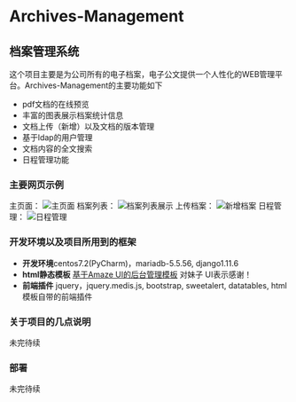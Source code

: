 # Archives-Management
## 档案管理系统
这个项目主要是为公司所有的电子档案，电子公文提供一个人性化的WEB管理平台。Archives-Management的主要功能如下
- pdf文档的在线预览
- 丰富的图表展示档案统计信息
- 文档上传（新增）以及文档的版本管理
- 基于ldap的用户管理
- 文档内容的全文搜索
- 日程管理功能

### 主要网页示例
主页面：
![主页面](https://github.com/brownchenk/Archives-Management/blob/master/images/main3.JPG)
档案列表：
![档案列表展示](https://github.com/brownchenk/Archives-Management/blob/master/images/archivelist.JPG)
上传档案：
![新增档案](https://github.com/brownchenk/Archives-Management/blob/master/images/add.JPG)
日程管理：
![日程管理](https://github.com/brownchenk/Archives-Management/blob/master/images/work.JPG)

### 开发环境以及项目所用到的框架
- **开发环境**centos7.2(PyCharm)，mariadb-5.5.56, django1.11.6
- **html静态模板** [基于Amaze UI的后台管理模板](http://tpl.amazeui.org/content.html?21) 对妹子 UI表示感谢！
- **前端插件** jquery，jquery.medis.js, bootstrap, sweetalert, datatables, html模板自带的前端插件

### 关于项目的几点说明
未完待续

### 部署
未完待续

